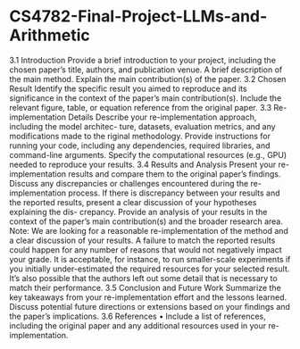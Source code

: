 # CS4782-Final-Project-LLMs-and-Arithmetic

3.1 Introduction
Provide a brief introduction to your project, including the chosen paper’s title, authors, and publication venue.
A brief description of the main method.
Explain the main contribution(s) of the paper.
3.2 Chosen Result
Identify the specific result you aimed to reproduce and its significance in the context of the paper’s main contribution(s).
Include the relevant figure, table, or equation reference from the original paper.
3.3 Re-implementation Details
Describe your re-implementation approach, including the model architec- ture, datasets, evaluation metrics, and any modifications made to the
riginal methodology.
Provide instructions for running your code, including any dependencies, required libraries, and command-line arguments.
Specify the computational resources (e.g., GPU) needed to reproduce your results.
3.4 Results and Analysis
Present your re-implementation results and compare them to the original paper’s findings.
Discuss any discrepancies or challenges encountered during the re-implementation process. If there is discrepancy between your results and the reported results, present a clear discussion of your hypotheses explaining the dis- crepancy.
Provide an analysis of your results in the context of the paper’s main contribution(s) and the broader research area.
Note: We are looking for a reasonable re-implementation of the method and a clear discussion of your results. A failure to match the reported results could happen for any number of reasons that would not negatively impact your grade. It is acceptable, for instance, to run smaller-scale experiments if you initially under-estimated the required resources for your selected result. It’s also possible that the authors left out some detail that is necessary to match their performance.
3.5 Conclusion and Future Work
Summarize the key takeaways from your re-implementation effort and the lessons learned.
Discuss potential future directions or extensions based on your findings and the paper’s implications.
3.6 References
• Include a list of references, including the original paper and any additional resources used in your re-implementation.
